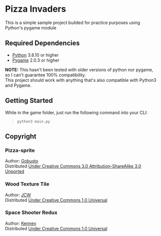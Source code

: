 # Pizza Invaders

This is a simple sample project builded for practice purposes using Python's pygame module  

## Required Dependencies  

- [Python](https://www.python.org/downloads/) 3.8.10 or higher
- [Pygame](https://www.pygame.org/wiki/GettingStarted) 2.0.3 or higher  

**NOTE:** This hasn't been tested with older versions of python nor pygame, so I can't guarantee 100% compatibility.  
This project should work with anything that's also compatible with Python3 and Pygame.  

## Getting Started

While in the game folder, just run the following command into your CLI:  

> `python3 main.py`

## Copyright

### Pizza-sprite
Author: [Gobusto](https://opengameart.org/content/pizza-sprite)  
Distributed [Under Creative Commons 3.0 Attribution-ShareAlike 3.0 Unported](https://creativecommons.org/licenses/by-sa/3.0/)

### Wood Texture Tile
Author: [JCW](https://opengameart.org/content/wood-texture-tiles)  
Distributed [Under Creative Commons 1.0 Universal](https://creativecommons.org/publicdomain/zero/1.0/)

### Space Shooter Redux
Author: [Kenney](https://kenney.nl/assets/space-shooter-redux)  
Distributed [Under Creative Commons 1.0 Universal](https://creativecommons.org/publicdomain/zero/1.0/)

